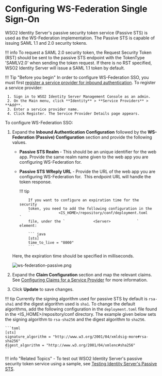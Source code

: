 # Configuring WS-Federation Single Sign-On

WSO2 Identity Server's passive security token service (Passive STS) is used as the WS-Federation implementation. The Passive STS is capable of issuing SAML 1.1 and 2.0 security tokens.

!!! info 
	To request a SAML 2.0 security token, the Request Security Token (RST) should be sent to the passive STS
	 endpoint with the TokenType 'SAMLV2.0' when sending the token request. If there is no RST specified, 
	 WSO2 Identity Server will issue a SAML 1.1 token by default.

!!! Tip "Before you begin"
	In order to configure WS-Federation SSO, you must first
	 [register a service provider for inbound authentication](../../learn/configuring-inbound-authentication-for-a-service-provider). 
	 To register a service provider:
	 
	 1. Sign in to WSO2 Identity Server Management Console as an admin.
	 2. On the Main menu, click **Identity** > **Service Providers** > **Add**.
	 3. Enter a service provider name.
	 4.	Click Register. The Service Provider Details page appears.
	

To configure WS-Federation SSO:

1.  Expand the **Inbound Authentication Configuration** followed by the
    **WS-Federation (Passive) Configuration** section and provide the
    following values. 

    -   **Passive STS Realm** - This should be an unique identifier for
        the web app. Provide the same realm name given to the web app
        you are configuring WS-Federation for.

    -   **Passive STS WReply URL** - Provide the URL of the web app you
        are configuring WS-Federation for.  This endpoint URL will
        handle the token response.

        !!! tip
        
                If you want to configure an expiration time for the security
                token, you need to add the following configuration in the
                `             <IS_HOME>/repository/conf/deployment.toml             `
                file, under the `             <Server>            ` element:
        
                ``` java
                [sts]
                time_to_live = "8000"
        		```

     Here, the expiration time should be specified in milliseconds.

    ![ws-federation-passive.png](../assets/img/tutorials/ws-federation-passive.png)

2.  Expand the **Claim Configuration** section and map the relevant
    claims. See [Configuring Claims for a Service
    Provider](../../learn/configuring-claims-for-a-service-provider) for more
    information.
3.  Click **Update** to save changes.

!!! tip
    Currently the signing algorithm used for passive STS by default is `rsa-sha1` and the digest algorithm used is `sha1`. To change the default algorithms, add the following configuration in the `deployment.toml` file found in the <IS_HOME>/repository/conf directory. The example given below sets the signing algorithm to `rsa-sha256` and the digest algorithm to `sha256`.

    ```toml
    [sts]
    signature_algorithm = "http://www.w3.org/2001/04/xmldsig-more#rsa-sha256"
    digest_algorithm = "http://www.w3.org/2001/04/xmlenc#sha256"
    ```


!!! info "Related Topics" 
    -   To test out WSO2 Identity Server's passive security token service
    using a sample, see [Testing Identity Server's Passive
    STS](../../learn/testing-passive-sts).

